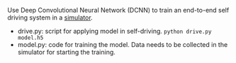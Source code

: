 
Use Deep Convolutional Neural Network (DCNN) to train an end-to-end self driving system in a [simulator](https://github.com/udacity/self-driving-car-sim).

- drive.py: script for applying model in self-driving.
`python drive.py model.h5`
- model.py: code for training the model. Data needs to be collected in the simulator for starting the training.
